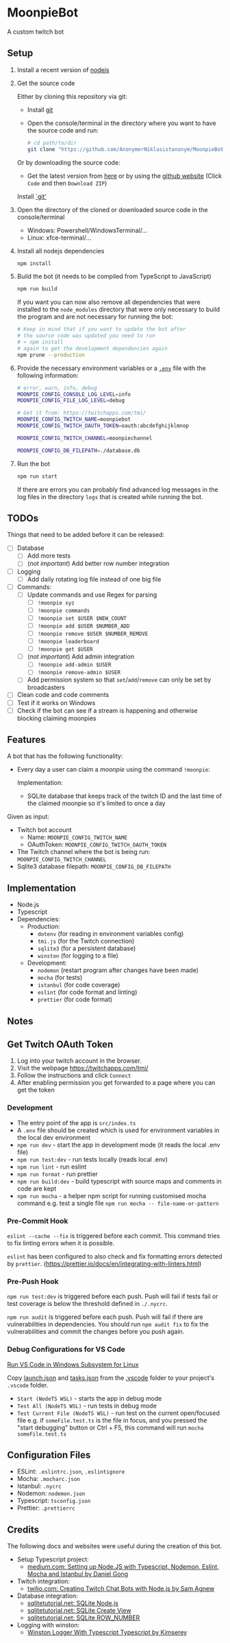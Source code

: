 # MoonpieBot

A custom twitch bot

## Setup

1. Install a recent version of [nodejs](https://nodejs.org/en/download/)
2. Get the source code

   Either by cloning this repository via git:

   - Install [git](https://git-scm.com/downloads)
   - Open the console/terminal in the directory where you want to have the source code and run:

     ```sh
     # cd path/to/dir
     git clone "https://github.com/AnonymerNiklasistanonym/MoonpieBot.git"
     ```

   Or by downloading the source code:

   - Get the latest version from [here](https://github.com/AnonymerNiklasistanonym/MoonpieBot/archive/refs/heads/main.zip) or by using the [github website](https://github.com/AnonymerNiklasistanonym/MoonpieBot) (Click `Code` and then `Download ZIP`)

   Install [`git'](https://git-scm.com/downloads)
3. Open the directory of the cloned or downloaded source code in the console/terminal
   - Windows: Powershell/WindowsTerminal/...
   - Linux: xfce-terminal/...
4. Install all nodejs dependencies

   ```sh
   npm install
   ```

5. Build the bot (it needs to be compiled from TypeScript to JavaScript)

   ```sh
   npm run build
   ```

   If you want you can now also remove all dependencies that were installed to the `node_modules` directory that were only necessary to build the program and are not necessary for running the bot:

   ```sh
   # Keep in mind that if you want to update the bot after
   # the source code was updated you need to run
   # > npm install
   # again to get the development dependencies again
   npm prune --production
   ```

6. Provide the necessary environment variables or a [`.env`](./.env.example) file with the following information:

   ```sh
   # error, warn, info, debug
   MOONPIE_CONFIG_CONSOLE_LOG_LEVEL=info
   MOONPIE_CONFIG_FILE_LOG_LEVEL=debug

   # Get it from: https://twitchapps.com/tmi/
   MOONPIE_CONFIG_TWITCH_NAME=moonpiebot
   MOONPIE_CONFIG_TWITCH_OAUTH_TOKEN=oauth:abcdefghijklmnop

   MOONPIE_CONFIG_TWITCH_CHANNEL=moonpiechannel

   MOONPIE_CONFIG_DB_FILEPATH=./database.db
   ```

7. Run the bot

   ```sh
   npm run start
   ```

   If there are errors you can probably find advanced log messages in the log files in the directory `logs` that is created while running the bot.

## TODOs

Things that need to be added before it can be released:

- [ ] Database
  - [ ] Add more tests
  - [ ] (*not important*) Add better row number integration
- [ ] Logging
  - [ ] Add daily rotating log file instead of one big file
- [ ] Commands:
  - [ ] Update commands and use Regex for parsing
    - [ ] `!moonpie xyz`
    - [ ] `!moonpie commands`
    - [ ] `!moonpie set $USER $NEW_COUNT`
    - [ ] `!moonpie add $USER $NUMBER_ADD`
    - [ ] `!moonpie remove $USER $NUMBER_REMOVE`
    - [ ] `!moonpie leaderboard`
    - [ ] `!moonpie get $USER`
  - [ ] (*not important*) Add admin integration
    - [ ] `!moonpie add-admin $USER`
    - [ ] `!moonpie remove-admin $USER`
  - [ ] Add permission system so that `set`/`add`/`remove` can only be set by broadcasters
- [ ] Clean code and code comments
- [ ] Test if it works on Windows
- [ ] Check if the bot can see if a stream is happening and otherwise blocking claiming moonpies

## Features

A bot that has the following functionality:

- Every day a user can claim a *moonpie* using the command `!moonpie`:

  Implementation:

  - SQLite database that keeps track of the twitch ID and the last time of the claimed moonpie so it's limited to once a day

Given as input:

- Twitch bot account
  - Name: `MOONPIE_CONFIG_TWITCH_NAME`
  - OAuthToken: `MOONPIE_CONFIG_TWITCH_OAUTH_TOKEN`
- The Twitch channel where the bot is being run: `MOONPIE_CONFIG_TWITCH_CHANNEL`
- Sqlite3 database filepath: `MOONPIE_CONFIG_DB_FILEPATH`

## Implementation

- Node.js
- Typescript
- Dependencies:
  - Production:
    - `dotenv` (for reading in environment variables config)
    - `tmi.js` (for the Twitch connection)
    - `sqlite3` (for a persistent database)
    - `winston` (for logging to a file)
  - Development:
    - `nodemon` (restart program after changes have been made)
    - `mocha` (for tests)
    - `istanbul` (for code coverage)
    - `eslint` (for code format and linting)
    - `prettier` (for code format)

## Notes

## Get Twitch OAuth Token

1. Log into your twitch account in the browser.
2. Visit the webpage https://twitchapps.com/tmi/
3. Follow the instructions and click `Connect`
4. After enabling permission you get forwarded to a page where you can get the token

### Development

- The entry point of the app is `src/index.ts`
- A `.env` file should be created which is used for environment variables in the local dev environment
- `npm run dev` - start the app in development mode (it reads the local .env file)
- `npm run test:dev` - run tests locally (reads local .env)
- `npm run lint` - run eslint
- `npm run format` - run prettier
- `npm run build:dev` - build typescript with source maps and comments in code are kept
- `npm run mocha` - a helper npm script for running customised mocha command e.g. test a single file `npm run mocha -- file-name-or-pattern`

### Pre-Commit Hook

`eslint --cache --fix` is triggered before each commit. This command tries to fix linting errors when it is possible.

`eslint` has been configured to also check and fix formatting errors detected by `prettier`. (https://prettier.io/docs/en/integrating-with-linters.html)

### Pre-Push Hook

`npm run test:dev` is triggered before each push. Push will fail if tests fail or test coverage is below the threshold defined in `./.nycrc`.

`npm run audit` is triggered before each push. Push will fail if there are vulnerabilities in dependencies. You should run `npm audit fix` to fix the vulnerabilities and commit the changes before you push again.

### Debug Configurations for VS Code

[Run VS Code in Windows Subsystem for Linux](https://code.visualstudio.com/remote-tutorials/wsl/run-in-wsl)

Copy [launch.json](.vscode/launch.json) and [tasks.json](.vscode/tasks.json) from the [.vscode](.vscode) folder to your project's `.vscode` folder.

- `Start (NodeTS WSL)` - starts the app in debug mode
- `Test All (NodeTS WSL)` - run tests in debug mode
- `Test Current File (NodeTS WSL)` - run test on the current open/focused file e.g. if `someFile.test.ts` is the file in focus, and you pressed the "start debugging" button or Ctrl + F5, this command will run `mocha someFile.test.ts`

## Configuration Files

- ESLint: `.eslintrc.json`, `.eslintignore`
- Mocha: `.mocharc.json`
- Istanbul: `.nycrc`
- Nodemon: `nodemon.json`
- Typescript: `tsconfig.json`
- Prettier: `.prettierrc`

## Credits

The following docs and websites were useful during the creation of this bot.

- Setup Typescript project:
  - [medium.com: Setting up Node.JS with Typescript, Nodemon, Eslint, Mocha and Istanbul by Daniel Gong](https://coolgk.medium.com/setting-up-node-js-with-typescript-nodemon-eslint-mocha-and-istanbul-111a77d84ea7)
- Twitch integration:
  - [twilio.com: Creating Twitch Chat Bots with Node.js by Sam Agnew](https://www.twilio.com/blog/creating-twitch-chat-bots-with-node-js)
- Database integration:
  - [sqlitetutorial.net: SQLite Node.js](https://www.sqlitetutorial.net/sqlite-nodejs/)
  - [sqlitetutorial.net: SQLite Create View](https://www.sqlitetutorial.net/sqlite-create-view/)
  - [sqlitetutorial.net: SQLite ROW_NUMBER](https://www.sqlitetutorial.net/sqlite-window-functions/sqlite-row_number/)
- Logging with winston:
  - [Winston Logger With Typescript Typescript by Kimserey](https://kimsereylam.com/typescript/2021/12/03/winston-logger-with-typescript.html)

